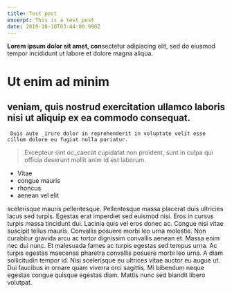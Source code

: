 ```yaml
---
title: Test post
excerpt: This is a test post
date: 2019-10-10T03:44:00.990Z
---
```

**Lorem ipsum dolor sit amet, con**sectetur adipiscing elit, sed do eiusmod tempor incididunt ut labore et dolore magna aliqua. 

# Ut enim ad minim

## veniam, quis nostrud exercitation ullamco laboris nisi ut aliquip ex ea commodo consequat.

```
 Duis aute _irure dolor in reprehenderit in voluptate velit esse cillum dolore eu fugiat nulla pariatur.
```

> Excepteur sint oc_caecat cupidatat non proident, sunt in culpa qui officia deserunt mollit anim id est laborum.



* Vitae 
* congue mauris 
* rhoncus 
* aenean vel elit

 scelerisque mauris pellentesque. Pellentesque massa placerat duis ultricies lacus sed turpis. Egestas erat imperdiet sed euismod nisi. Eros in cursus turpis massa tincidunt dui. Lacinia quis vel eros donec ac. Congue nisi vitae suscipit tellus mauris. Convallis posuere morbi leo urna molestie. Non curabitur gravida arcu ac tortor dignissim convallis aenean et. Massa enim nec dui nunc. Et malesuada fames ac turpis egestas sed tempus urna. Ac turpis egestas maecenas pharetra convallis posuere morbi leo urna. A diam sollicitudin tempor id. Nisi scelerisque eu ultrices vitae auctor eu augue ut. Dui faucibus in ornare quam viverra orci sagittis. Mi bibendum neque egestas congue quisque egestas diam. Mattis nunc sed blandit libero volutpat.
